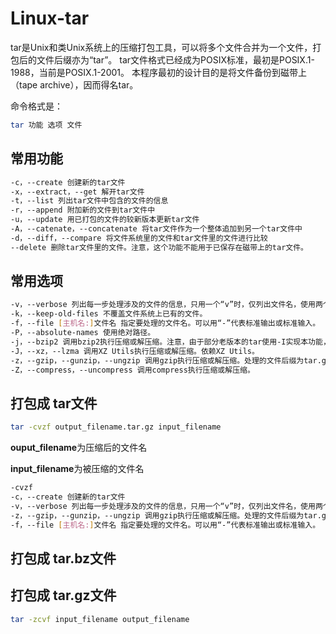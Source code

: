 # Linux-tar

tar是Unix和类Unix系统上的压缩打包工具，可以将多个文件合并为一个文件，打包后的文件后缀亦为“tar”。
tar文件格式已经成为POSIX标准，最初是POSIX.1-1988，当前是POSIX.1-2001。
本程序最初的设计目的是将文件备份到磁带上（tape archive），因而得名tar。

命令格式是：
```bash
tar 功能 选项 文件
```

## 常用功能

```bash
-c，--create 创建新的tar文件
-x，--extract，--get 解开tar文件
-t，--list 列出tar文件中包含的文件的信息
-r，--append 附加新的文件到tar文件中
-u，--update 用已打包的文件的较新版本更新tar文件
-A，--catenate，--concatenate 将tar文件作为一个整体追加到另一个tar文件中
-d，--diff，--compare 将文件系统里的文件和tar文件里的文件进行比较
--delete 删除tar文件里的文件。注意，这个功能不能用于已保存在磁带上的tar文件。
```

## 常用选项

```bash
-v，--verbose 列出每一步处理涉及的文件的信息，只用一个“v”时，仅列出文件名，使用两个“v”时，列出权限、所有者、大小、时间、文件名等信息。
-k，--keep-old-files 不覆盖文件系统上已有的文件。
-f，--file [主机名:]文件名 指定要处理的文件名。可以用“-”代表标准输出或标准输入。
-P，--absolute-names 使用绝对路径。
-j，--bzip2 调用bzip2执行压缩或解压缩。注意，由于部分老版本的tar使用-I实现本功能，因此，编写脚本时，最好使用--bzip2。处理的文件后缀为tar.bz
-J，--xz，--lzma 调用XZ Utils执行压缩或解压缩。依赖XZ Utils。
-z，--gzip，--gunzip，--ungzip 调用gzip执行压缩或解压缩。处理的文件后缀为tar.gz
-Z，--compress，--uncompress 调用compress执行压缩或解压缩。
```

## 打包成 tar文件

```bash
tar -cvzf output_filename.tar.gz input_filename 
```

**ouput_filename**为压缩后的文件名

**input_filename**为被压缩的文件名

```bash
-cvzf
-c，--create 创建新的tar文件
-v，--verbose 列出每一步处理涉及的文件的信息，只用一个“v”时，仅列出文件名，使用两个“v”时，列出权限、所有者、大小、时间、文件名等信息。
-z，--gzip，--gunzip，--ungzip 调用gzip执行压缩或解压缩。处理的文件后缀为tar.gz
-f，--file [主机名:]文件名 指定要处理的文件名。可以用“-”代表标准输出或标准输入。
```

## 打包成 tar.bz文件

## 打包成 tar.gz文件

```bash
tar -zcvf input_filename output_filename
```